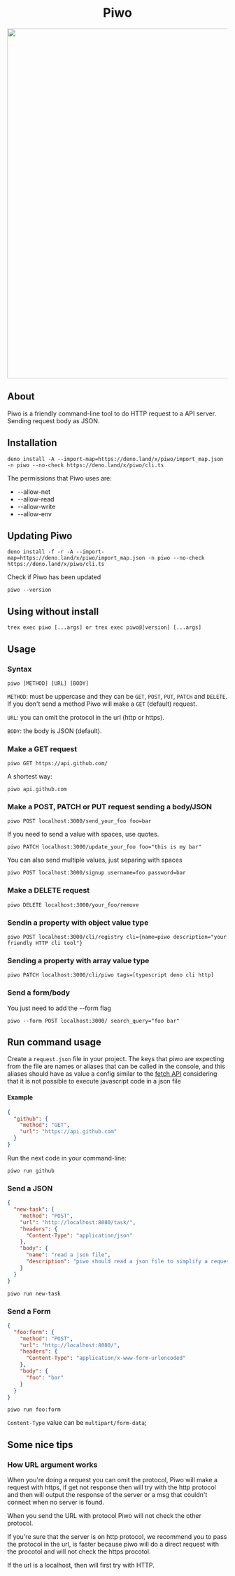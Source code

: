 <h1 align="center">Piwo</h1>

<p align="center">
<img src="https://cdn.discordapp.com/attachments/845424135018250283/869636557328482344/unknown.png" width="800">
</p>

## About

Piwo is a friendly command-line tool to do HTTP request to a API server. Sending
request body as JSON.

## Installation

```console
deno install -A --import-map=https://deno.land/x/piwo/import_map.json -n piwo --no-check https://deno.land/x/piwo/cli.ts
```

The permissions that Piwo uses are:

- --allow-net
- --allow-read
- --allow-write
- --allow-env

## Updating Piwo

```console
deno install -f -r -A --import-map=https://deno.land/x/piwo/import_map.json -n piwo --no-check https://deno.land/x/piwo/cli.ts
```

Check if Piwo has been updated

```console
piwo --version
```

## Using without install

```console
trex exec piwo [...args] or trex exec piwo@[version] [...args]
```

## Usage

### Syntax

```console
piwo [METHOD] [URL] [BODY]
```

`METHOD`: must be uppercase and they can be `GET`, `POST`, `PUT`, `PATCH` and
`DELETE`. If you don't send a method Piwo will make a `GET` (default) request.

`URL`: you can omit the protocol in the url (http or https).

`BODY`: the body is JSON (default).

### Make a GET request

```console
piwo GET https://api.github.com/
```

A shortest way:

```console
piwo api.github.com
```

### Make a POST, PATCH or PUT request sending a body/JSON

```console
piwo POST localhost:3000/send_your_foo foo=bar
```

If you need to send a value with spaces, use quotes.

```console
piwo PATCH localhost:3000/update_your_foo foo="this is my bar"
```

You can also send multiple values, just separing with spaces

```console
piwo POST localhost:3000/signup username=foo password=bar
```

### Make a DELETE request

```console
piwo DELETE localhost:3000/your_foo/remove
```

### Sendin a property with object value type

```console
piwo POST localhost:3000/cli/registry cli={name=piwo description="your friendly HTTP cli tool"}
```

### Sending a property with array value type

```console
piwo PATCH localhost:3000/cli/piwo tags=[typescript deno cli http]
```

### Send a form/body

You just need to add the --form flag

```console
piwo --form POST localhost:3000/ search_query="foo bar"
```

## Run command usage

Create a `request.json` file in your project. The keys that piwo are expecting
from the file are names or aliases that can be called in the console, and this
aliases should have as value a config similar to the
[fetch API](https://developer.mozilla.org/en-US/docs/Web/API/Fetch_API/Using_Fetch#headers)
considering that it is not possible to execute javascript code in a json file

#### Example

```json
{
  "github": {
    "method": "GET",
    "url": "https://api.github.com"
  }
}
```

Run the next code in your command-line:

```console
piwo run github
```

### Send a JSON

```json
{
  "new-task": {
    "method": "POST",
    "url": "http://localhost:8080/task/",
    "headers": {
      "Content-Type": "application/json"
    },
    "body": {
      "name": "read a json file",
      "description": "piwo should read a json file to simplify a request"
    }
  }
}
```

```console
piwo run new-task
```

### Send a Form

```json
{
  "foo:form": {
    "method": "POST",
    "url": "http://localhost:8080/",
    "headers": {
      "Content-Type": "application/x-www-form-urlencoded"
    },
    "body": {
      "foo": "bar"
    }
  }
}
```

```console
piwo run foo:form
```

`Content-Type` value can be `multipart/form-data`;

## Some nice tips

### How URL argument works

When you're doing a request you can omit the protocol, Piwo will make a request
with https, if get not response then will try with the http protocol and then
will output the response of the server or a msg that couldn't connect when no
server is found.

When you send the URL with protocol Piwo will not check the other protocol.

If you're sure that the server is on http protocol, we recommend you to pass the
protocol in the url, is faster because piwo will do a direct request with the
procotol and will not check the https procotol.

If the url is a localhost, then will first try with HTTP.
